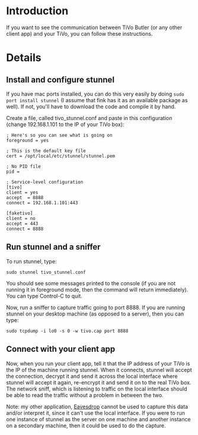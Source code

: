 # Introduction #

If you want to see the communication between TiVo Butler (or any other client app) and your TiVo, you can follow these instructions.

# Details #

## Install and configure stunnel ##

If you have mac ports installed, you can do this very easily by doing `sudo port install stunnel` (I assume that fink has it as an available package as well).  If not, you'll have to download the code and compile it by hand.

Create a file, called tivo\_stunnel.conf and paste in this configuration (change 192.168.1.101 to the IP of your TiVo box):
```
; Here's so you can see what is going on
foreground = yes

; This is the default key file
cert = /opt/local/etc/stunnel/stunnel.pem

; No PID file
pid = 

; Service-level configuration
[tivo]
client = yes
accept  = 8888
connect = 192.168.1.101:443

[faketivo]
client = no
accept = 443
connect = 8888
```

## Run stunnel and a sniffer ##

To run stunnel, type:

`sudo stunnel tivo_stunnel.conf`

You should see some messages printed to the console (if you are not running it in foreground mode, then the command will return immediately).  You can type Control-C to quit.

Now, run a sniffer to capture traffic going to port 8888.  If you are running stunnel on your desktop machine (as opposed to a server), then you can type:

`sudo tcpdump -i lo0 -s 0 -w tivo.cap port 8888`

## Connect with your client app ##

Now, when you run your client app, tell it that the IP address of your TiVo is the IP of the machine running stunnel.  When it connects, stunnel will accept the connection, decrypt it and send it across the local interface where stunnel will accept it again, re-encrypt it and send it on to the real TiVo box.  The network sniff, which is listening to traffic on the local interface should be able to read the traffic without a problem in between the two.

Note: my other application, [Eavesdrop](http://code.google.com/p/eavesdrop) cannot be used to capture this data and/or interpret it, since it can't use the local interface.  If you were to run one instance of stunnel as the server on one machine and another instance on a secondary machine, then it could be used to do the capture.